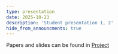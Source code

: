 ```yaml
---
type: presentation
date: 2025-10-23
description: 'Student presentation 1, 2'
hide_from_announcments: true
---
```

Papers and slides can be found in [Project](https://hksung.github.io/Fall25_LING351/project/)